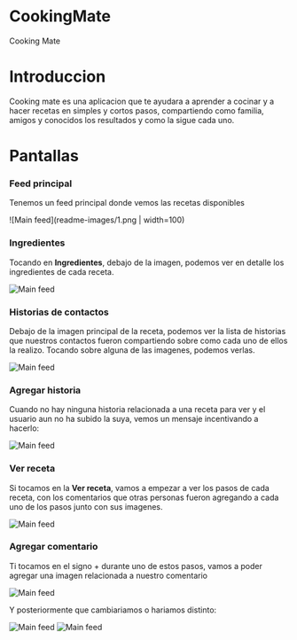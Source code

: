 # CookingMate
Cooking Mate

# Introduccion
Cooking mate es una aplicacion que te ayudara a aprender a cocinar y a hacer recetas en simples y cortos pasos, compartiendo como familia, amigos y conocidos los resultados y como la sigue cada uno.

# Pantallas

### Feed principal
Tenemos un feed principal donde vemos las recetas disponibles

![Main feed](readme-images/1.png | width=100)

### Ingredientes
Tocando en **Ingredientes**, debajo de la imagen, podemos ver en detalle los ingredientes de cada receta.

![Main feed](readme-images/3.png)

### Historias de contactos
Debajo de la imagen principal de la receta, podemos ver la lista de historias que nuestros contactos fueron compartiendo sobre como cada uno de ellos la realizo. Tocando sobre alguna de las imagenes, podemos verlas.

![Main feed](readme-images/2.png)

### Agregar historia
Cuando no hay ninguna historia relacionada a una receta para ver y el usuario aun no ha subido la suya, vemos un mensaje incentivando a hacerlo:

![Main feed](readme-images/8.png)

### Ver receta
Si tocamos en la **Ver receta**, vamos a empezar a ver los pasos de cada receta, con los comentarios que otras personas fueron agregando a cada uno de los pasos junto con sus imagenes.

![Main feed](readme-images/4.png)

### Agregar comentario
Ti tocamos en el signo + durante uno de estos pasos, vamos a poder agregar una imagen relacionada a nuestro comentario


![Main feed](readme-images/5.png)


Y posteriormente que cambiariamos o hariamos distinto: 

![Main feed](readme-images/6.png)
![Main feed](readme-images/7.png)

